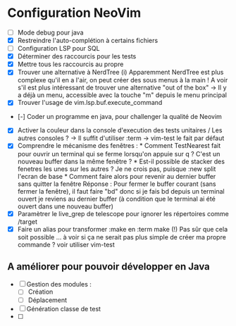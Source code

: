 # Configuration NeoVim

- [ ] Mode debug pour java
- [X] Restreindre l'auto-complétion à certains fichiers
- [ ] Configuration LSP pour SQL
- [X] Déterminer des raccourcis pour les tests
- [X] Mettre tous les raccourcis au propre
- [X] Trouver une alternative à NerdTree
        (i) Apparemment NerdTree est plus complexe qu'il en a l'air, on peut créer des sous menus à la main !
        A voir s'il est plus intéressant de trouver une alternative "out of the box"
        -> Il y a déjà un menu, accessible avec la touche "m" depuis le menu principal
- [X] Trouver l'usage de vim.lsp.buf.execute_command
- [-] Coder un programme en java, pour challenger la qualité de Neovim
- [X] Activer la couleur dans la console d'execution des tests unitaires / Les autres consoles ?
        -> Il suffit d'utiliser :term -> vim-test le fait par défaut
- [X] Comprendre le mécanisme des fenêtres :
        * Comment TestNearest fait pour ouvrir un terminal qui se ferme lorsqu'on appuie sur q ? C'est un nouveau buffer dans la même fenêtre ?
        * Est-il possible de stacker des fenetres les unes sur les autres ? Je ne crois pas, puisque :new split l'ecran de base
        * Comment faire alors pour revenir au dernier buffer sans quitter la fenêtre
        Réponse : Pour fermer le buffer courant (sans fermer la fenêtre), il faut faire "bd"
        donc si je fais bd depuis un terminal ouvert je reviens au dernier buffer (à condition que le terminal ai été ouvert dans une nouveau buffer)
- [X] Paramètrer le live_grep de telescope pour ignorer les répertoires comme /target
- [X] Faire un alias pour transformer :make en :term make
      (!) Pas sûr que cela soit possible ... à voir si ça ne serait pas plus simple de créer ma propre commande ? voir utiliser vim-test

## A améliorer pour pouvoir développer en Java

- [ ] Gestion des modules :
    - [ ] Création
    - [ ] Déplacement
- [ ] Génération classe de test
- [ ] 
